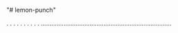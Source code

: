 "# lemon-punch"

.
.
.
.
.
.
.
.
.
.
...........................................................................